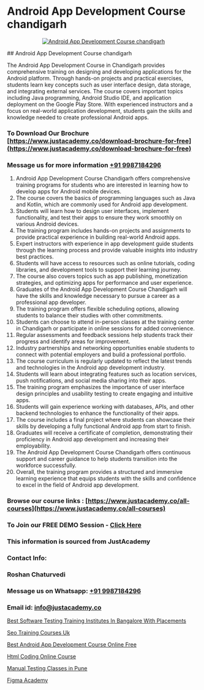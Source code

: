 # Android App Development Course chandigarh

<p align="center">
  <a href="https://justacademy.co/course-detail/android-app-development">
    <img src="https://justacademy.co/storage2/course_image/1676635923_course_image.webp" alt="Android App Development Course chandigarh">
  </a>
</p>
## Android App Development Course chandigarh

The Android App Development Course in Chandigarh provides comprehensive training on designing and developing applications for the Android platform. Through hands-on projects and practical exercises, students learn key concepts such as user interface design, data storage, and integrating external services. The course covers important topics including Java programming, Android Studio IDE, and application deployment on the Google Play Store. With experienced instructors and a focus on real-world application development, students gain the skills and knowledge needed to create professional Android apps.
### To Download Our Brochure [https://www.justacademy.co/download-brochure-for-free](https://www.justacademy.co/download-brochure-for-free)
### Message us for more information [+91 9987184296](https://api.whatsapp.com/send?phone=919987184296)
1) Android App Development Course Chandigarh offers comprehensive training programs for students who are interested in learning how to develop apps for Android mobile devices.
2) The course covers the basics of programming languages such as Java and Kotlin, which are commonly used for Android app development.
3) Students will learn how to design user interfaces, implement functionality, and test their apps to ensure they work smoothly on various Android devices.
4) The training program includes hands-on projects and assignments to provide practical experience in building real-world Android apps.
5) Expert instructors with experience in app development guide students through the learning process and provide valuable insights into industry best practices.
6) Students will have access to resources such as online tutorials, coding libraries, and development tools to support their learning journey.
7) The course also covers topics such as app publishing, monetization strategies, and optimizing apps for performance and user experience.
8) Graduates of the Android App Development Course Chandigarh will have the skills and knowledge necessary to pursue a career as a professional app developer.
9) The training program offers flexible scheduling options, allowing students to balance their studies with other commitments.
10) Students can choose to attend in-person classes at the training center in Chandigarh or participate in online sessions for added convenience.
11) Regular assessments and feedback sessions help students track their progress and identify areas for improvement.
12) Industry partnerships and networking opportunities enable students to connect with potential employers and build a professional portfolio.
13) The course curriculum is regularly updated to reflect the latest trends and technologies in the Android app development industry.
14) Students will learn about integrating features such as location services, push notifications, and social media sharing into their apps.
15) The training program emphasizes the importance of user interface design principles and usability testing to create engaging and intuitive apps.
16) Students will gain experience working with databases, APIs, and other backend technologies to enhance the functionality of their apps.
17) The course includes a final project where students can showcase their skills by developing a fully functional Android app from start to finish.
18) Graduates will receive a certificate of completion, demonstrating their proficiency in Android app development and increasing their employability.
19) The Android App Development Course Chandigarh offers continuous support and career guidance to help students transition into the workforce successfully.
20) Overall, the training program provides a structured and immersive learning experience that equips students with the skills and confidence to excel in the field of Android app development.

### Browse our course links : [https://www.justacademy.co/all-courses](https://www.justacademy.co/all-courses) 
### To Join our FREE DEMO Session - [Click Here](https://www.justacademy.co/register-for-course-demo)


### This information is sourced from JustAcademy
### Contact Info:
### Roshan Chaturvedi
### Message us on Whatsapp: [+91 9987184296](https://api.whatsapp.com/send?phone=919987184296)
### Email id: [info@justacademy.co](mailto:info@justacademy.co)
                
[Best Software Testing Training Institutes In Bangalore With Placements](https://www.linkedin.com/pulse/best-software-testing-training-institutes-bangalore-placements-oxc8c?trackingId=xKEW4MQD5qsUPpaHLMhayA%3D%3D&lipi=urn%3Ali%3Apage%3Ad_flagship3_company_admin%3BURLYXo%2BCRPCij0ETJnelAQ%3D%3D)

[Seo Training Courses Uk](https://www.linkedin.com/pulse/seo-training-courses-uk-justacademy-london-cvraf?trackingId=5cboM7XLeVnQxfA%2BvyU72A%3D%3D&lipi=urn%3Ali%3Apage%3Ad_flagship3_company_admin%3BosK2%2F2EMSuK0OJgUxbYcDg%3D%3D)

[Best Android App Development Course Online Free](https://medium.com/@mahi3106/best-android-app-development-course-online-free-047734e063bc)

[Html Coding Online Course](https://medium.com/@AkashSingh2052/html-coding-online-course-69941d8f13c2)

[Manual Testing Classes in Pune](https://justacademyin.github.io/justacademy/manual-testing-classes-in-pune)

[Figma Academy](https://justacademyin.github.io/justacademy/figma-academy)

